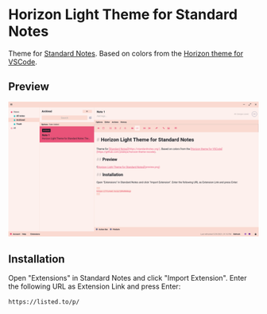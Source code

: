 # Horizon Light Theme for Standard Notes

Theme for [Standard Notes](https://standardnotes.org/). Based on colors from the [Horizon theme for VSCode](https://github.com/jolaleye/horizon-theme-vscode).

## Preview

![Horizon Light Theme for Standard Notes](preview.png)

## Installation

Open "Extensions" in Standard Notes and click "Import Extension". Enter the following URL as Extension Link and press Enter:

```
https://listed.to/p/
```

